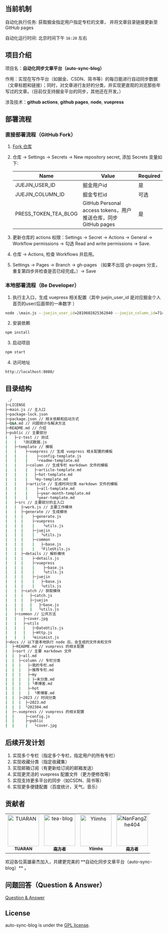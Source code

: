 ## 当前机制

自动化执行任务: 获取掘金指定用户指定专栏的文章， 并将文章目录链接更新至GitHub pages

自动化运行时间: 北京时间下午 `16:20` 左右

## 项目介绍

项目名：**自动化同步文章平台（auto-sync-blog）**

作用：实现在写作平台（如掘金、CSDN、简书等）的每日能进行自动同步数据（文章标题和链接）；同时，对文章进行友好的分类，并实现更直观的浏览那些年写过的文章。（目前仅支持掘金平台的同步，其他还在开发。）

涉及技术：**github actions**, **github pages**, **node**, **vuepress**

## 部署流程

### 直接部署流程（GitHub Fork）

1. [Fork 仓库](https://github.com/TeaTools/auto-sync-blog/fork)
2. 仓库 -> Settings -> Secrets -> New repository secret, 添加 Secrets 变量如下:

    | Name                 | Value                                                         | Required |
    | -------------------- | ------------------------------------------------------------- | -------- |
    | JUEJIN_USER_ID       | 掘金用户id                                                    | 是       |
    | JUEJIN_COLUMN_ID     | 掘金专栏id                                                    | 可选     |
    | PRESS_TOKEN_TEA_BLOG | GitHub Personal access tokens，用户推送仓库，同步GitHub pages | 是       |

3. 更新仓库的 actions 权限：Settings -> Secret -> Actions -> General -> Workflow permissions -> 勾选 Read and write permissions -> Save.
4. 仓库 -> Actions, 检查 Workflows 并启用。
5. Settings -> Pages -> Branch -> gh-pages （如果不出现 gh-pages 分支，重复第四步并检查是否已经完成。）-> Save 

### 本地部署流程（Be Developer）

1. 执行主入口，生成 vuepress 相关配置（其中 juejin_user_id 是对应掘金个人首页的user/后面带的一串数字 ）
```cmd
node .\main.js --juejin_user_id=2819602825362840 --juejin_column_id=7140398633710518302
```
2. 安装依赖
```cmd
npm install
```
3. 启动项目
```cmd
npm start
```
4. 访问地址
```http
http://localhost:8080/
```

## 目录结构

```cmd
 ./
├─LICENSE
├─main.js // 主入口
├─package-lock.json
├─package.json // 相关依赖和启动方式
├─Q&A.md // 问题统计与解决方法
├─README.md // 介绍 
├─public // 主要部分
|   ├─z-test // 测试
|   |   └测试数据.js
|   ├─template // 模板
|   |    ├─vuepress // 生成 vuepress 相关配置的模板
|   |    |    ├─config-template.js
|   |    |    └readme-template.md
|   |    ├─column // 生成专栏 markdown 文件的模板
|   |    |   ├─article-template.md
|   |    |   ├─hot-template.md
|   |    |   └my-template.md
|   |    ├─article // 生成时间分类 markdown 文件的模板
|   |    |    ├─all-template.md
|   |    |    ├─year-month-template.md
|   |    |    └year-template.md
|   ├─src // 主要部分的主入口
|   |  ├─work.js // 主要工作模块
|   |  ├─generate // 生成模块
|   |  |    ├─generate.js
|   |  |    ├─vuepress
|   |  |    |    └utils.js
|   |  |    ├─juejin
|   |  |    |   └utils.js
|   |  |    ├─common
|   |  |    |   ├─base.js
|   |  |    |   └FileUtils.js
|   |  ├─details // 解析模块
|   |  |    ├─details.js
|   |  |    ├─vuepress
|   |  |    |    ├─base.js
|   |  |    |    └utils.js
|   |  |    ├─juejin
|   |  |    |   ├─base.js
|   |  |    |   └utils.js
|   |  ├─catch // 获取模块
|   |  |   ├─catch.js
|   |  |   ├─juejin
|   |  |   |   ├─base.js
|   |  |   |   └utils.js
|   ├─common // 公共方法
|   |   ├─cover.jpg
|   |   ├─utils
|   |   |   ├─DateUtils.js
|   |   |   ├─Http.js
|   |   |   └minimist.js
├─docs // 以下是本地执行 node 后，会生成的文件夹和文件
|  ├─README.md // vuepress 的相关配置
|  ├─sort // 主要 markdown 文件
|  |  ├─all.md
|  |  ├─column // 专栏分类
|  |  |   ├─我的专栏.md
|  |  |   ├─推荐专栏.md
|  |  |   ├─my
|  |  |   | ├─未分类.md
|  |  |   | └茶博客.md
|  |  |   ├─hot
|  |  |   |  └茶博客.md
|  |  ├─2023 // 时间分类
|  |  |  ├─2023.md
|  |  |  └202304.md
|  ├─.vuepress // vuepress 的相关配置
|  |     ├─config.js
|  |     ├─public
|  |     |   └cover.jpg
```

## 后续开发计划

1. 实现多个专栏（指定多个专栏，指定用户的所有专栏）
2. 实现收藏分类（指定收藏集）
3. 实现邮箱订阅（有更新给订阅的邮箱发送）
4. 实现更灵活的 vuepress 配置文件（更方便修改等）
5. 实现支持更多平台的同步（如CSDN、简书等）
6. 实现更多便捷配置（百度统计，天气，音乐）



## 贡献者

<!-- readme: collaborators,contributors -start -->
<table>
<tr>
    <td align="center">
        <a href="https://github.com/TUARAN">
            <img src="https://avatars.githubusercontent.com/u/25968749?v=4" width="100;" alt="TUARAN"/>
            <br />
            <sub><b>TUARAN</b></sub>
        </a>
    </td>
    <td align="center">
        <a href="https://github.com/tea-blog">
            <img src="https://avatars.githubusercontent.com/u/68322136?v=4" width="100;" alt="tea-blog"/>
            <br />
            <sub><b>南方者</b></sub>
        </a>
    </td>
    <td align="center">
        <a href="https://github.com/Ylimhs">
            <img src="https://avatars.githubusercontent.com/u/42811965?v=4" width="100;" alt="Ylimhs"/>
            <br />
            <sub><b>Ylimhs</b></sub>
        </a>
    </td>
    <td align="center">
        <a href="https://github.com/NanFangZhe404">
            <img src="https://avatars.githubusercontent.com/u/86654383?v=4" width="100;" alt="NanFangZhe404"/>
            <br />
            <sub><b>南方者</b></sub>
        </a>
    </td></tr>
</table>
<!-- readme: collaborators,contributors -end -->
欢迎各位英雄豪杰加入，共建更完美的 **自动化同步文章平台（auto-sync-blog）** 。

## 问题回答（Question & Answer）
<a title="Q&A" href="Q&A.md">Question & Answer</a>

## License
auto-sync-blog is under the [GPL license](LICENSE).
